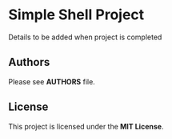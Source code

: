 # Simple Shell Project

Details to be added when project is completed

## Authors

Please see **AUTHORS** file.

## License

This project is licensed under the **MIT License**.
